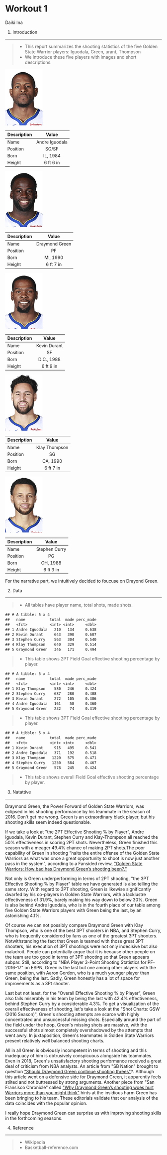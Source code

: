 Workout 1
================
Daiki Ina

1) Introduction
---------------

> -   This report summarizes the shooting statistics of the five Golden State Warrior players: Iguodala, Green, urant, Thompson
> -   We introduce these five players with images and short descriptions.

<img src="../images/iguodan01.jpg" width="120" />

| Description |      Value     |
|-------------|:--------------:|
| Name        | Andre Iguodala |
| Position    |      SG/SF     |
| Born        |    IL, 1984    |
| Height      |    6 ft 6 in   |

<img src="../images/greendr01.jpg" width="120" />

| Description |      Value     |
|-------------|:--------------:|
| Name        | Draymond Green |
| Position    |       PF       |
| Born        |    MI, 1990    |
| Height      |    6 ft 7 in   |

<img src="../images/duranke01.jpg" width="120" />

| Description |     Value    |
|-------------|:------------:|
| Name        | Kevin Durant |
| Position    |      SF      |
| Born        |  D.C., 1988  |
| Height      |   6 ft 9 in  |

<img src="../images/thompkl01.jpg" width="120" />

| Description |     Value     |
|-------------|:-------------:|
| Name        | Klay Thompson |
| Position    |       SG      |
| Born        |    CA, 1990   |
| Height      |   6 ft 7 in   |

<img src="../images/curryst01.jpg" width="120" />

| Description |     Value     |
|-------------|:-------------:|
| Name        | Stephen Curry |
| Position    |       PG      |
| Born        |    OH, 1988   |
| Height      |   6 ft 3 in   |

For the narrative part, we intuitively decided to foucuse on Drayond Green.

2) Data
-------

> -   All tables have player name, total shots, made shots.

    ## # A tibble: 5 x 4
    ##   name           total  made perc_made
    ##   <fct>          <int> <int>     <dbl>
    ## 1 Andre Iguodala   210   134     0.638
    ## 2 Kevin Durant     643   390     0.607
    ## 3 Stephen Curry    563   304     0.540
    ## 4 Klay Thompson    640   329     0.514
    ## 5 Graymond Green   346   171     0.494

> -   This table shows 2PT Field Goal effective shooting percentage by player.

    ## # A tibble: 5 x 4
    ##   name           total  made perc_made
    ##   <fct>          <int> <int>     <dbl>
    ## 1 Klay Thompson    580   246     0.424
    ## 2 Stephen Curry    687   280     0.408
    ## 3 Kevin Durant     272   105     0.386
    ## 4 Andre Iguodala   161    58     0.360
    ## 5 Graymond Green   232    74     0.319

> -   This table shows 3PT Field Goal effective shooting percentage by player.

    ## # A tibble: 5 x 4
    ##   name           total  made perc_made
    ##   <fct>          <int> <int>     <dbl>
    ## 1 Kevin Durant     915   495     0.541
    ## 2 Andre Iguodala   371   192     0.518
    ## 3 Klay Thompson   1220   575     0.471
    ## 4 Stephen Curry   1250   584     0.467
    ## 5 Graymond Green   578   245     0.424

> -   This table shows overall Field Goal effective shooting percentage by player.

3) Natattive
------------

Draymond Green, the Power Forward of Golden State Warriors, was eclipsed in his shooting performance by his teammate in the season of 2016. Don't get me wrong. Green is an extraordinary black player, but his shooting skills seem indeed questionable.

If we take a look at "the 2PT Effective Shooting % by Player", Andre Iguodala, Kevin Durant, Stephen Curry and Klay-Thompson all reached the 50% effectiveness in scoring 2PT shots. Nevertheless, Green finished this season with a meager 49.4% chance of making 2PT shots.The poor capability of Green in shooting "halts the entire offense of the Golden State Warriors as what was once a great opportunity to shoot is now just another pass in the system", according to a Fansided review, ["Golden State Warriors: How bad has Draymond Green’s shooting been?."](https://bluemanhoop.com/2019/01/10/golden-state-warriors-how-bad-has-draymond-greens-shooting-been/)

Not only is Green underperforming in terms of 2PT shooting, "the 3PT Effective Shooting % by Player" table we have generated is also telling the same story. With regard to 3PT shooting, Green is likewise significantly dwarfed by his co-players in Golden State Warriors, with a lacklustre effectiveness of 31.9%, barely making his way down to below 30%. Green is also behind Andre Iguodala, who is in the fourth place of our table among five Golden State Warriors players with Green being the last, by an astonishing 4.1%.

Of course we can not possibly compare Draymond Green with Klay Thompson, who is one of the best 3PT shooters in NBA, and Stephen Curry, who is frequently considered by fans as one of the greatest 3PT shooters. Notwithstanding the fact that Green is teamed with those great 3PT shooters, his execution of 3PT shootings were not only indecisive but also maladroit. People can potentially argue that it is because other people on the team are too good in terms of 3PT shooting so that Green appears subpar. Still, according to "NBA Player 3-Point Shooting Statistics for PF- 2016-17" on ESPN, Green is the last but one among other players with the same position, with Aaron Gordon, who is a much younger player than Green, being the last. Sadly, Green honestly has a lot of space for improvements as a 3Pt shooter.

Last but not least, for the "Overall Effective Shooting % by Player", Green also fails miserably in his team by being the last with 42.4% effectiveness, behind Stephen Curry by a considerable 4.3%. To get a visualization of the overall effectiveness of shooting, let's take a look at the "Shot Charts: GSW (2016 Season)", Green's shooting attempts are scarce with highly concentrated and unsuccessful missing shots. Especially around the part of the field under the hoop, Green's missing shots are massive, with the successful shots almost completely overshadowed by the attempts that went awry. In juxtaposition, Green's teammates in Golden State Warriors present relatively well balanced shooting charts.

All in all Green is obviously incompetent in terms of shooting and this inadequacy of him is obtrusively conspicuous alongside his teammates. Even in 2018, Green's unsatisfactory shooting performance received a great deal of criticism from NBA analysts. An article from "SB Nation" brought to question ["Should Draymond Green continue shooting threes"](https://www.goldenstateofmind.com/2018/12/22/18152009/warriors-2018-draymond-green-three-point-shooting-rotation)?. Although this article went on a defensive side for Draymond Green, it apparently feels stilted and not buttressed by strong arguments. Another piece from "San Fransisco Chronicle" called ["Why Draymond Green’s shooting woes hurt Warriors more than you might think"](https://www.sfchronicle.com/warriors/article/Why-Draymond-Green-s-shooting-woes-hurt-13492428.php) hints at the insidious harm Green has been bringing to his team. These editorials validate that our analysis of the data coincides with the popular opinion.

I really hope Draymond Green can surprise us with improving shooting skills in the forthcoming seasons.

4) Reference
------------

> -   Wikipedia
> -   Basketball-reference.com
